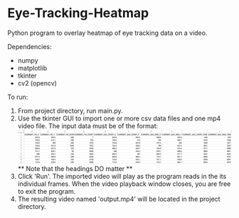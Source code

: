 # Eye-Tracking-Heatmap

Python program to overlay heatmap of eye tracking data on a video.

Dependencies:
- numpy
- matplotlib
- tkinter
- cv2 (opencv)

To run: 
1. From project directory, run main.py.
2. Use the tkinter GUI to import one or more csv data files and one mp4 video file. The input data must be of the format:
 ![Example CSV Image](exampleCSV.png "Example CSV")
** Note that the headings DO matter **
4. Click 'Run'. The imported video will play as the program reads in the its individual frames. When the video playback window closes, you are free to exit the program.
5. The resulting video named 'output.mp4' will be located in the project directory.

